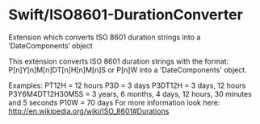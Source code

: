 # Swift/ISO8601-DurationConverter
Extension which converts ISO 8601 duration strings into a ‘DateComponents‘ object

This extension converts ISO 8601 duration strings with the format: P[n]Y[n]M[n]DT[n]H[n]M[n]S or P[n]W into a 'DateComponents' object.

Examples:
PT12H = 12 hours
P3D = 3 days
P3DT12H = 3 days, 12 hours
P3Y6M4DT12H30M5S = 3 years, 6 months, 4 days, 12 hours, 30 minutes and 5 seconds
P10W = 70 days
For more information look here: http://en.wikipedia.org/wiki/ISO_8601#Durations
